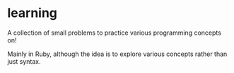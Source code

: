 learning
========
A collection of small problems to practice various programming concepts on!

Mainly in Ruby, although the idea is to explore various concepts rather than just syntax.
